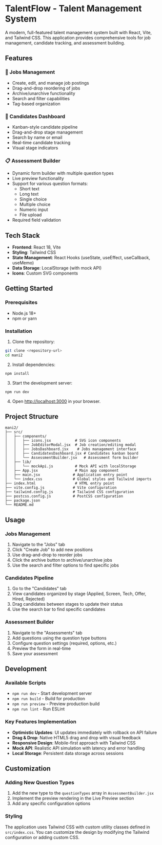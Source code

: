 # TalentFlow - Talent Management System

A modern, full-featured talent management system built with React, Vite, and Tailwind CSS. This application provides comprehensive tools for job management, candidate tracking, and assessment building.

## Features

### 🎯 Jobs Management
- Create, edit, and manage job postings
- Drag-and-drop reordering of jobs
- Archive/unarchive functionality
- Search and filter capabilities
- Tag-based organization

### 👥 Candidates Dashboard
- Kanban-style candidate pipeline
- Drag-and-drop stage management
- Search by name or email
- Real-time candidate tracking
- Visual stage indicators

### 📋 Assessment Builder
- Dynamic form builder with multiple question types
- Live preview functionality
- Support for various question formats:
  - Short text
  - Long text
  - Single choice
  - Multiple choice
  - Numeric input
  - File upload
- Required field validation

## Tech Stack

- **Frontend**: React 18, Vite
- **Styling**: Tailwind CSS
- **State Management**: React Hooks (useState, useEffect, useCallback, useMemo)
- **Data Storage**: LocalStorage (with mock API)
- **Icons**: Custom SVG components

## Getting Started

### Prerequisites

- Node.js 18+ 
- npm or yarn

### Installation

1. Clone the repository:
```bash
git clone <repository-url>
cd mani2
```

2. Install dependencies:
```bash
npm install
```

3. Start the development server:
```bash
npm run dev
```

4. Open [http://localhost:3000](http://localhost:3000) in your browser.

## Project Structure

```
mani2/
├── src/
│   ├── components/
│   │   ├── icons.jsx           # SVG icon components
│   │   ├── JobEditorModal.jsx  # Job creation/editing modal
│   │   ├── JobsDashboard.jsx    # Jobs management interface
│   │   ├── CandidatesDashboard.jsx # Candidates kanban board
│   │   └── AssessmentBuilder.jsx   # Assessment form builder
│   ├── lib/
│   │   └── mockApi.js          # Mock API with localStorage
│   ├── App.jsx                 # Main app component
│   ├── main.jsx               # Application entry point
│   └── index.css              # Global styles and Tailwind imports
├── index.html                  # HTML entry point
├── vite.config.js             # Vite configuration
├── tailwind.config.js         # Tailwind CSS configuration
├── postcss.config.js          # PostCSS configuration
├── package.json
└── README.md
```

## Usage

### Jobs Management
1. Navigate to the "Jobs" tab
2. Click "Create Job" to add new positions
3. Use drag-and-drop to reorder jobs
4. Click the archive button to archive/unarchive jobs
5. Use the search and filter options to find specific jobs

### Candidates Pipeline
1. Go to the "Candidates" tab
2. View candidates organized by stage (Applied, Screen, Tech, Offer, Hired, Rejected)
3. Drag candidates between stages to update their status
4. Use the search bar to find specific candidates

### Assessment Builder
1. Navigate to the "Assessments" tab
2. Add questions using the question type buttons
3. Configure question settings (required, options, etc.)
4. Preview the form in real-time
5. Save your assessment

## Development

### Available Scripts

- `npm run dev` - Start development server
- `npm run build` - Build for production
- `npm run preview` - Preview production build
- `npm run lint` - Run ESLint

### Key Features Implementation

- **Optimistic Updates**: UI updates immediately with rollback on API failure
- **Drag & Drop**: Native HTML5 drag and drop with visual feedback
- **Responsive Design**: Mobile-first approach with Tailwind CSS
- **Mock API**: Realistic API simulation with latency and error handling
- **Local Storage**: Persistent data storage across sessions

## Customization

### Adding New Question Types
1. Add the new type to the `questionTypes` array in `AssessmentBuilder.jsx`
2. Implement the preview rendering in the Live Preview section
3. Add any specific configuration options

### Styling
The application uses Tailwind CSS with custom utility classes defined in `src/index.css`. You can customize the design by modifying the Tailwind configuration or adding custom CSS.


